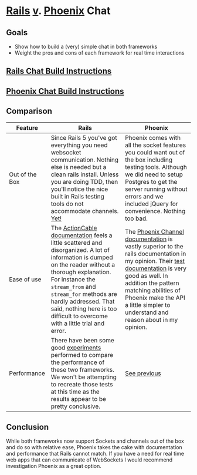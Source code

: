 # [Rails](http://rubyonrails.org/) [v](http://www.eraofwisdom.org/wp-content/uploads/2015/10/anon.png). [Phoenix](http://www.phoenixframework.org/) Chat

## Goals
* Show how to build a (very) simple chat in both frameworks
* Weight the pros and cons of each framework for real time interactions

## [Rails Chat Build Instructions](https://github.com/spartansystems/case-studies/blob/master/rails_v._phoenix_chat/rails-chat/README.md)

## [Phoenix Chat Build Instructions](https://github.com/spartansystems/case-studies/blob/master/rails_v._phoenix_chat/phoenix_chat/README.md)

## Comparison

Feature | Rails | Phoenix
--------|-------|--------
Out of the Box | Since Rails 5 you've got everything you need websocket communication. Nothing else is needed but a clean rails install. Unless you are doing TDD, then you'll notice the nice built in Rails testing tools do not accommodate channels. [Yet!](https://github.com/rails/rails/pull/23211) | Phoenix comes with all the socket features you could want out of the box including testing tools. Although we did need to setup Postgres to get the server running without errors and we included jQuery for convenience. Nothing too bad.
Ease of use | The [ActionCable documentation](http://edgeguides.rubyonrails.org/action_cable_overview.html) feels a little scattered and disorganized. A lot of information is dumped on the reader without a thorough explanation. For instance the `stream_from` and `stream_for` methods are hardly addressed. That said, nothing here is too difficult to overcome with a little trial and error. | The [Phoenix Channel documentation](https://hexdocs.pm/phoenix/Phoenix.Channel.html) is vastly superior to the rails documentation in my opinion. Their [test documentation](https://hexdocs.pm/phoenix/Phoenix.ChannelTest.html) is very good as well. In addition the pattern matching abilities of Phoenix make the API a little simpler to understand and reason about in my opinion.
Performance | There have been some good [experiments](https://dockyard.com/blog/2016/08/09/phoenix-channels-vs-rails-action-cable) performed to compare the performance of these two frameworks. We won't be attempting to recreate those tests at this time as the results appear to be pretty conclusive. | [See previous](https://dockyard.com/blog/2016/08/09/phoenix-channels-vs-rails-action-cable)

## Conclusion

While both frameworks now support Sockets and channels out of the box and do so with relative ease, Phoenix takes the cake with documentation and performance that Rails cannot match. If you have a need for real time web apps that can communicate of WebSockets I would recommend investigation Phoenix as a great option.
